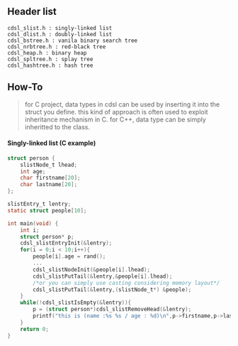 ## Header list
```
cdsl_slist.h : singly-linked list
cdsl_dlist.h : doubly-linked list
cdsl_bstree.h : vanila binary search tree
cdsl_nrbtree.h : red-black tree
cdsl_heap.h : binary heap
cdsl_spltree.h : splay tree
cdsl_hashtree.h : hash tree
```

## How-To
> for C project,  data types in cdsl can be used by inserting it into the struct you define. this kind of approach is often used to exploit inheritance mechanism in C. for C++, data type can be simply inheritted to the class. 

#### Singly-linked list (C example)
```C
struct person {
	slistNode_t lhead;
    int age;
    char firstname[20];
    char lastname[20]; 
};

slistEntry_t lentry;
static struct people[10];

int main(void) {
	int i;
    struct person* p;
	cdsl_slistEntryInit(&lentry);
    for(i = 0;i < 10;i++){
		people[i].age = rand();
        ...
		cdsl_slistNodeInit(&people[i].lhead);
		cdsl_slistPutTail(&lentry,&people[i].lhead);
        /*or you can simply use casting considering memory layout*/
        cdsl_slistPutTail(&lentry,(slistNode_t*) &people);
	}
    while(!cdsl_slistIsEmpty(&lentry)){
    	p = (struct person*)cdsl_slistRemoveHead(&lentry);
        printf("this is (name :%s %s / age : %d)\n",p->firstname,p->lastname,p->age);
    }
    return 0;
}

```
